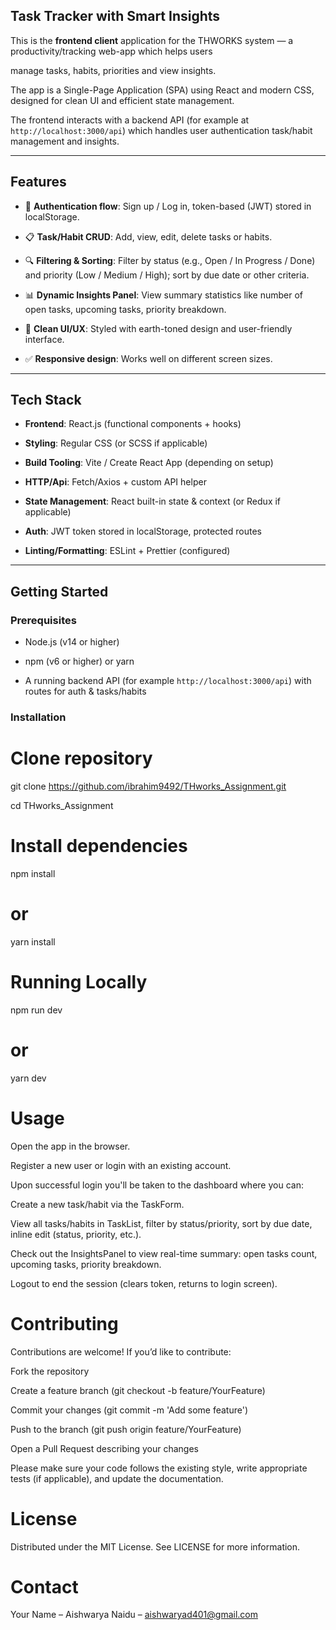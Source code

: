 ## Task Tracker with Smart Insights

This is the **frontend client** application for the THWORKS system — a productivity/tracking web-app which helps users 

manage tasks, habits, priorities and view insights.  

The app is a Single-Page Application (SPA) using React and modern CSS, designed for clean UI and efficient state management.

The frontend interacts with a backend API (for example at `http://localhost:3000/api`) which handles user authentication task/habit management and insights.

---

## Features  

- 🔐 **Authentication flow**: Sign up / Log in, token-based (JWT) stored in localStorage.  

- 📋 **Task/Habit CRUD**: Add, view, edit, delete tasks or habits.  

- 🔍 **Filtering & Sorting**: Filter by status (e.g., Open / In Progress / Done) and priority (Low / Medium / High); sort by due date or other criteria.  

- 📊 **Dynamic Insights Panel**: View summary statistics like number of open tasks, upcoming tasks, priority breakdown.  

- 🎨 **Clean UI/UX**: Styled with earth-toned design and user-friendly interface.  

- ✅ **Responsive design**: Works well on different screen sizes.

---

## Tech Stack  

- **Frontend**: React.js (functional components + hooks)  

- **Styling**: Regular CSS (or SCSS if applicable)  

- **Build Tooling**: Vite / Create React App (depending on setup)  

- **HTTP/Api**: Fetch/Axios + custom API helper  

- **State Management**: React built-in state & context (or Redux if applicable)  

- **Auth**: JWT token stored in localStorage, protected routes  

- **Linting/Formatting**: ESLint + Prettier (configured)

---

## Getting Started  

### Prerequisites  

- Node.js (v14 or higher)  

- npm (v6 or higher) or yarn  

- A running backend API (for example `http://localhost:3000/api`) with routes for auth & tasks/habits  

### Installation  

# Clone repository

git clone https://github.com/ibrahim9492/THworks_Assignment.git

cd THworks_Assignment

# Install dependencies

npm install

# or

yarn install

# Running Locally

npm run dev

# or

yarn dev

# Usage

Open the app in the browser.

Register a new user or login with an existing account.

Upon successful login you'll be taken to the dashboard where you can:

Create a new task/habit via the TaskForm.

View all tasks/habits in TaskList, filter by status/priority, sort by due date, inline edit (status, priority, etc.).

Check out the InsightsPanel to view real-time summary: open tasks count, upcoming tasks, priority breakdown.

Logout to end the session (clears token, returns to login screen).

# Contributing

Contributions are welcome! If you’d like to contribute:

Fork the repository

Create a feature branch (git checkout -b feature/YourFeature)

Commit your changes (git commit -m 'Add some feature')

Push to the branch (git push origin feature/YourFeature)

Open a Pull Request describing your changes

Please make sure your code follows the existing style, write appropriate tests (if applicable), and update the documentation.

# License

Distributed under the MIT License. See LICENSE for more information.

# Contact

Your Name – Aishwarya Naidu – aishwaryad401@gmail.com

